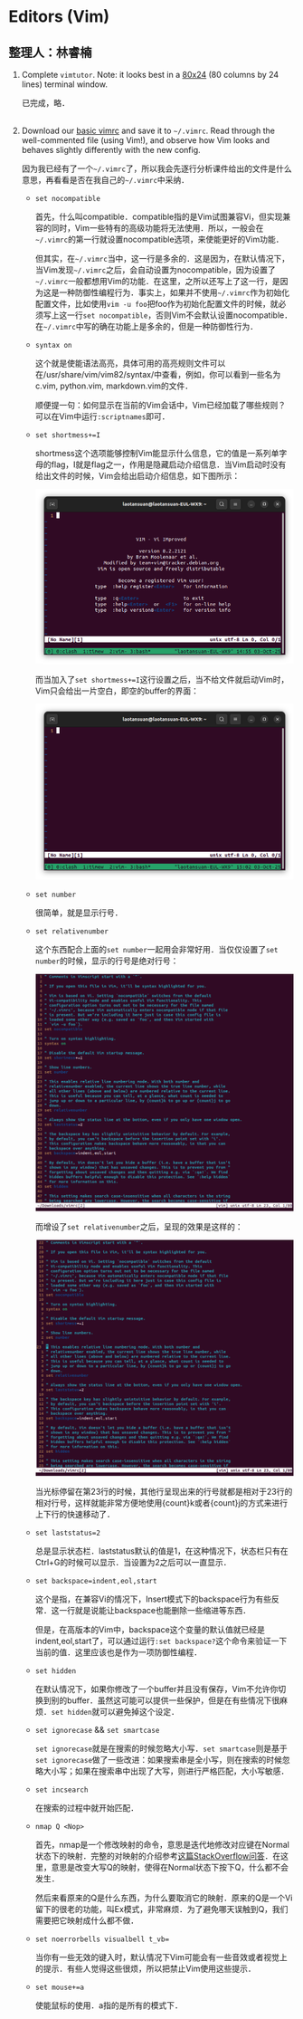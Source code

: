 # Editors (Vim)

## 整理人：林睿楠

1. Complete `vimtutor`. Note: it looks best in a [80x24][1] (80 columns by 24 lines) terminal window.

	[1]: <https://en.wikipedia.org/wiki/VT100> "VT100"

	已完成，略．<br><br>
	
2. Download our [basic vimrc][2] and save it to `~/.vimrc`. Read through the well-commented file (using Vim!), and observe how Vim looks and behaves slightly differently with the new config.

	[2]: <https://missing.csail.mit.edu/2020/files/vimrc> "basic vimrc file"

	因为我已经有了一个`~/.vimrc`了，所以我会先逐行分析课件给出的文件是什么意思，再看看是否在我自己的`~/.vimrc`中采纳．

	- `set nocompatible`

		首先，什么叫compatible．compatible指的是Vim试图兼容Vi，但实现兼容的同时，Vim一些特有的高级功能将无法使用．所以，一般会在`~/.vimrc`的第一行就设置nocompatible选项，来使能更好的Vim功能．

		但其实，在`~/.vimrc`当中，这一行是多余的．这是因为，在默认情况下，当Vim发现`~/.vimrc`之后，会自动设置为nocompatible，因为设置了`~/.vimrc`一般都想用Vim的功能．在这里，之所以还写上了这一行，是因为这是一种防御性编程行为．事实上，如果并不使用`~/.vimrc`作为初始化配置文件，比如使用`vim -u foo`把foo作为初始化配置文件的时候，就必须写上这一行`set nocompatible`，否则Vim不会默认设置nocompatible．在`~/.vimrc`中写的确在功能上是多余的，但是一种防御性行为．

	- `syntax on`

		这个就是使能语法高亮，具体可用的高亮规则文件可以在/usr/share/vim/vim82/syntax/中查看，例如，你可以看到一些名为c.vim, python.vim, markdown.vim的文件．

		顺便提一句：如何显示在当前的Vim会话中，Vim已经加载了哪些规则？可以在Vim中运行`:scriptnames`即可．

	- `set shortmess+=I`

		shortmess这个选项能够控制Vim能显示什么信息，它的值是一系列单字母的flag，I就是flag之一，作用是隐藏启动介绍信息．当Vim启动时没有给出文件的时候，Vim会给出启动介绍信息，如下图所示：

		![Vim's startup intro message](./vim-startup-intro-message.png "Vim's startup intro message")

		而当加入了`set shortmess+=I`这行设置之后，当不给文件就启动Vim时，Vim只会给出一片空白，即空的buffer的界面：

		![Blank buffer after setting shortmess](./blank-buffer.png "Blank buffer after setting shortmess")

	- `set number`

		很简单，就是显示行号．

	- `set relativenumber`

		这个东西配合上面的`set number`一起用会非常好用．当仅仅设置了`set number`的时候，显示的行号是绝对行号：

		![Line numbers shown when relativenumber is not set](./absolute-line-number.png "When relativenumber is not set")

		而增设了`set relativenumber`之后，呈现的效果是这样的：

		![Line numbers shown when relativenumber is set](./relative-line-number.png "When relativenumber is set")

		当光标停留在第23行的时候，其他行呈现出来的行号就都是相对于23行的相对行号，这样就能非常方便地使用{count}k或者{count}j的方式来进行上下行的快速移动了．

	- `set laststatus=2`

		总是显示状态栏．laststatus默认的值是1，在这种情况下，状态栏只有在Ctrl+G的时候可以显示．当设置为2之后可以一直显示．

	- `set backspace=indent,eol,start`

		这个是指，在兼容Vi的情况下，Insert模式下的backspace行为有些反常．这一行就是说能让backspace也能删除一些缩进等东西．

		但是，在高版本的Vim中，backspace这个变量的默认值就已经是indent,eol,start了，可以通过运行`:set backspace?`这个命令来验证一下当前的值．这里应该也是作为一项防御性编程．

	- `set hidden`

		在默认情况下，如果你修改了一个buffer并且没有保存，Vim不允许你切换到别的buffer．虽然这可能可以提供一些保护，但是在有些情况下很麻烦．`set hidden`就可以避免掉这个设定．

	- `set ignorecase` && `set smartcase`

		`set ignorecase`就是在搜索的时候忽略大小写．`set smartcase`则是基于`set ignorecase`做了一些改进：如果搜索串是全小写，则在搜索的时候忽略大小写；如果在搜索串中出现了大写，则进行严格匹配，大小写敏感．

	- `set incsearch`

		在搜索的过程中就开始匹配．

	- `nmap Q <Nop>`

		首先，nmap是一个修改映射的命令，意思是迭代地修改对应键在Normal状态下的映射．完整的对映射的介绍参考[这篇StackOverflow问答][3]．在这里，意思是改变大写Q的映射，使得在Normal状态下按下Q，什么都不会发生．

		[3]: <https://stackoverflow.com/questions/3776117/what-is-the-difference-between-the-remap-noremap-nnoremap-and-vnoremap-mapping> "Introduction to different vim mapping commands"

		然后来看原来的Q是什么东西，为什么要取消它的映射．原来的Q是一个Vi留下的很老的功能，叫Ex模式，非常麻烦．为了避免哪天误触到Q，我们需要把它映射成什么都不做．

	- `set noerrorbells visualbell t_vb=`

		当你有一些无效的键入时，默认情况下Vim可能会有一些音效或者视觉上的提示．有些人觉得这些很烦，所以把禁止Vim使用这些提示．

	- `set mouse+=a`

		使能鼠标的使用．a指的是所有的模式下．

